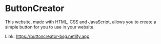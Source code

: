 # ButtonCreator
This website, made with HTML, CSS and JavaScript, allows you to create a simple button for you to use in your website.

Link: https://buttoncreator-bsg.netlify.app

